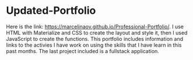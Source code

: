 # Updated-Portfolio

Here is the link: https://marcelinaov.github.io/Professional-Portfolio/.
I use HTML with Materialize and CSS to create the layout and style it, then I used JavaScript to create the functions.
This portfolio includes information and links to the activies I have work on using the skills that I have learn in this past months. The last project included is a fullstack application.